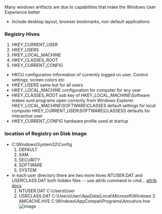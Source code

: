 Many windows artifacts are due to capabilities that make the Windows User Experience better
- Include desktop layout, browser bookmarks, non default applications
### Registry Hives
1. HKEY_CURRENT_USER
2. HKEY_USERS
3. HKEY_LOCAL_MACHINE
4. HKEY_CLASSES_ROOT
5. HKEY_CURRENT_CONFIG
- HKCU configuration information of currently logged on user.  Control settings, screen colors etc
- HKEY_USERS same but for all users
- HKEY_LOCAL_MACHINE configuration for computer for any user
- HKEY_CLASSES_ROOT sub key of HKEY_LOCAL_MACHINE\Software makes sure programs open correctly from Windows Explorer.
  HKEY_LOCAL_MACHINE\SOFTWARE\CLASSES default settings for local computer
  HKEY_CURRENT_USER\SOFTWARE\CLASSESS defaults for interactive user
- HKEY_CURRENT_CONFIG hardware profile used at startup
### location of Registry on Disk Image
- C:\Windows\System32\Config
  1. DEFAULT
  2. SAM
  3. SECURITY
  4. SOFTWARE
  5. SYSTEM
- in each user directory there are two more hives NTUSER.DAT and USERCLASS.DAT both hidden files -- use attrib command in cmd... [ attrib docs ]( https://learn.microsoft.com/en-us/windows-server/administration/windows-commands/attrib )
  1. NTUSER.DAT C:\Users\User
  2. USRCLASS.DAT C:\Users\User\AppData\Local\Microsoft\Windows
  3 AMCACHE.HVE C:\Windows\AppCompat\Programs\Amcahce.hve
![image](https://github.com/Coastline-XploitClub/CCDC/assets/85032657/7aa35000-29f6-4936-8ea0-35417606f982)
